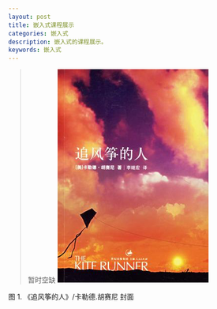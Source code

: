 ```yaml
---
layout: post
title: 嵌入式课程展示
categories: 嵌入式
description: 嵌入式的课程展示。
keywords: 嵌入式
---
```


> 暂时空缺
![](/images/blog/the-kite-runner.png)

图 1. 《追风筝的人》/卡勒德.胡赛尼 封面

